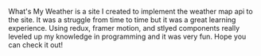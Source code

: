 What's My Weather is a site I created to implement the weather map api to the site. It was a struggle from time to time but it was a great learning experience. Using redux, framer motion, and stlyed components really leveled up my knowledge in programming and it was very fun. Hope you can check it out!

